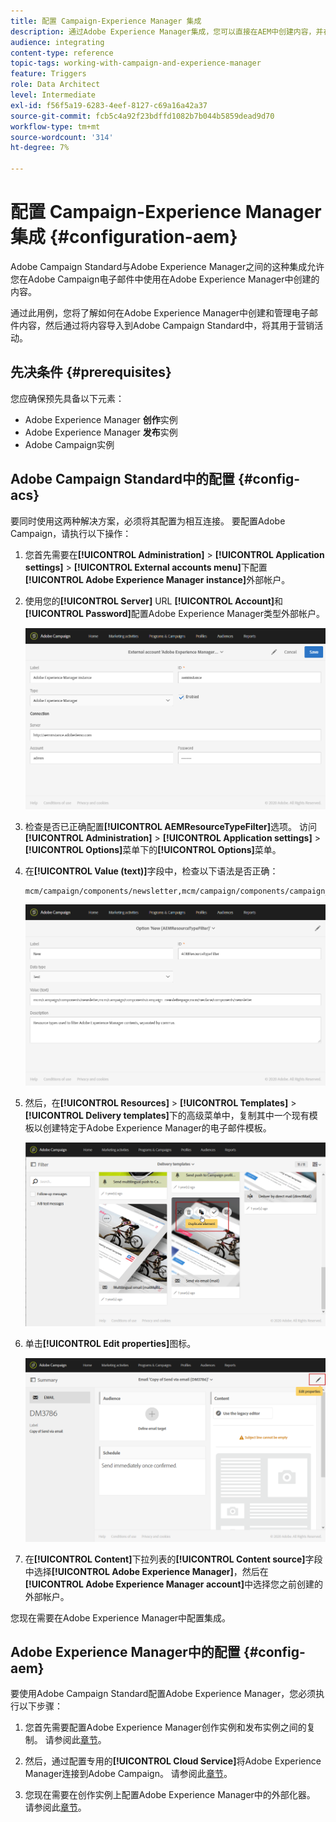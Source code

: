 ```yaml
---
title: 配置 Campaign-Experience Manager 集成
description: 通过Adobe Experience Manager集成，您可以直接在AEM中创建内容，并在以后的Adobe Campaign中使用它。
audience: integrating
content-type: reference
topic-tags: working-with-campaign-and-experience-manager
feature: Triggers
role: Data Architect
level: Intermediate
exl-id: f56f5a19-6283-4eef-8127-c69a16a42a37
source-git-commit: fcb5c4a92f23bdffd1082b7b044b5859dead9d70
workflow-type: tm+mt
source-wordcount: '314'
ht-degree: 7%

---
```


# 配置 Campaign-Experience Manager 集成 {#configuration-aem}

Adobe Campaign Standard与Adobe Experience Manager之间的这种集成允许您在Adobe Campaign电子邮件中使用在Adobe Experience Manager中创建的内容。

通过此用例，您将了解如何在Adobe Experience Manager中创建和管理电子邮件内容，然后通过将内容导入到Adobe Campaign Standard中，将其用于营销活动。

## 先决条件 {#prerequisites}

您应确保预先具备以下元素：

* Adobe Experience Manager **创作**&#x200B;实例
* Adobe Experience Manager **发布**&#x200B;实例
* Adobe Campaign实例

## Adobe Campaign Standard中的配置 {#config-acs}

要同时使用这两种解决方案，必须将其配置为相互连接。
要配置Adobe Campaign，请执行以下操作：

1. 您首先需要在&#x200B;**[!UICONTROL Administration]** > **[!UICONTROL Application settings]** > **[!UICONTROL External accounts menu]**&#x200B;下配置&#x200B;**[!UICONTROL Adobe Experience Manager instance]**&#x200B;外部帐户。

1. 使用您的&#x200B;**[!UICONTROL Server]** URL **[!UICONTROL Account]**&#x200B;和&#x200B;**[!UICONTROL Password]**&#x200B;配置Adobe Experience Manager类型外部帐户。

   ![](assets/aem_1.png)

1. 检查是否已正确配置&#x200B;**[!UICONTROL AEMResourceTypeFilter]**&#x200B;选项。 访问&#x200B;**[!UICONTROL Administration]** > **[!UICONTROL Application settings]** > **[!UICONTROL Options]**&#x200B;菜单下的&#x200B;**[!UICONTROL Options]**&#x200B;菜单。

1. 在&#x200B;**[!UICONTROL Value (text)]**&#x200B;字段中，检查以下语法是否正确：

   ```
   mcm/campaign/components/newsletter,mcm/campaign/components/campaign_newsletterpage,mcm/neolane/components/newsletter
   ```

   ![](assets/aem_2.png)

1. 然后，在&#x200B;**[!UICONTROL Resources]** > **[!UICONTROL Templates]** > **[!UICONTROL Delivery templates]**&#x200B;下的高级菜单中，复制其中一个现有模板以创建特定于Adobe Experience Manager的电子邮件模板。

   ![](assets/aem_3.png)

1. 单击&#x200B;**[!UICONTROL Edit properties]**&#x200B;图标。

   ![](assets/aem_4.png)

1. 在&#x200B;**[!UICONTROL Content]**&#x200B;下拉列表的&#x200B;**[!UICONTROL Content source]**&#x200B;字段中选择&#x200B;**[!UICONTROL Adobe Experience Manager]**，然后在&#x200B;**[!UICONTROL Adobe Experience Manager account]**&#x200B;中选择您之前创建的外部帐户。

您现在需要在Adobe Experience Manager中配置集成。

## Adobe Experience Manager中的配置 {#config-aem}

要使用Adobe Campaign Standard配置Adobe Experience Manager，您必须执行以下步骤：

1. 您首先需要配置Adobe Experience Manager创作实例和发布实例之间的复制。 请参阅此[章节](https://experienceleague.adobe.com/docs/experience-manager-65/administering/integration/campaignstandard.html#configuring-adobe-experience-manager)。

1. 然后，通过配置专用的&#x200B;**[!UICONTROL Cloud Service]**&#x200B;将Adobe Experience Manager连接到Adobe Campaign。 请参阅此[章节](https://experienceleague.adobe.com/docs/experience-manager-65/administering/integration/campaignstandard.html#connecting-aem-to-adobe-campaign)。

1. 您现在需要在创作实例上配置Adobe Experience Manager中的外部化器。 请参阅此[章节](https://experienceleague.adobe.com/docs/experience-manager-65/administering/integration/campaignstandard.html#configuring-the-externalizer)。
